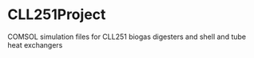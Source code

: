# CLL251Project
COMSOL simulation files for CLL251 biogas digesters and shell and tube heat exchangers
